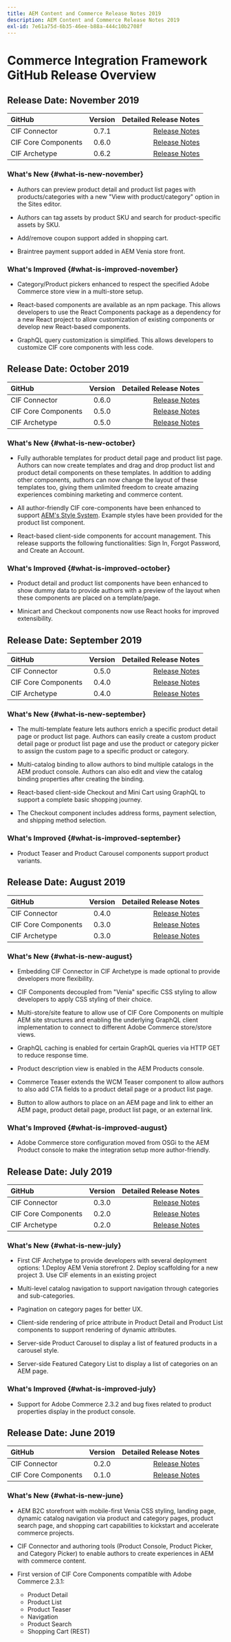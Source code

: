 ```yaml
---
title: AEM Content and Commerce Release Notes 2019
description: AEM Content and Commerce Release Notes 2019
exl-id: 7e61a75d-6b35-46ee-b88a-444c10b2708f
---
```

# Commerce Integration Framework GitHub Release Overview

## Release Date: November  2019

|GitHub| Version| Detailed Release Notes|
|:-------|:-----:|---------------------:|
|CIF Connector | 0.7.1|[Release Notes](https://github.com/adobe/commerce-cif-connector/releases)|
|CIF Core Components |0.6.0|[Release Notes](https://github.com/adobe/aem-core-cif-components/releases)|
|CIF Archetype |0.6.2|[Release Notes](https://github.com/adobe/aem-cif-project-archetype/releases)|

### What's New {#what-is-new-november}

* Authors can preview product detail and product list pages with products/categories with a new "View with product/category" option in the Sites editor.

* Authors can tag assets by product SKU and search for product-specific assets by SKU.

* Add/remove coupon support added in shopping cart.

* Braintree payment support added in AEM Venia store front.

### What's Improved {#what-is-improved-november}

* Category/Product pickers enhanced to respect the specified Adobe Commerce store view in a multi-store setup.

* React-based components are available as an npm package. This allows developers to use the React Components package as a dependency for a new React project to allow customization of existing components or develop new React-based components.

* GraphQL query customization is simplified. This allows developers to customize CIF core components with less code.

## Release Date: October  2019

|GitHub| Version| Detailed Release Notes|
|:-------|:-----:|---------------------:|
|CIF Connector | 0.6.0|[Release Notes](https://github.com/adobe/commerce-cif-connector/releases)|
|CIF Core Components |0.5.0|[Release Notes](https://github.com/adobe/aem-core-cif-components/releases)|
|CIF Archetype |0.5.0|[Release Notes](https://github.com/adobe/aem-cif-project-archetype/releases)|

### What's New {#what-is-new-october}

* Fully authorable templates for product detail page and product list page. Authors can now create templates and drag and drop product list and product detail components on these templates. In addition to adding other components, authors can now change the layout of these templates too, giving them unlimited freedom to create amazing experiences combining marketing and commerce content.

* All author-friendly CIF core-components have been enhanced to support [AEM's Style System](https://experienceleague.adobe.com/docs/experience-manager-65/authoring/siteandpage/style-system.html?lang=en). Example styles have been provided for the product list component.

* React-based client-side components for account management. This release supports the following functionalities: Sign In, Forgot Password, and Create an Account.

### What's Improved {#what-is-improved-october}

* Product detail and product list components have been enhanced to show dummy data to provide authors with a preview of the layout when these components are placed on a template/page.

* Minicart and Checkout components now use React hooks for improved extensibility.

## Release Date: September  2019

|GitHub| Version| Detailed Release Notes|
|:-------|:-----:|---------------------:|
|CIF Connector | 0.5.0|[Release Notes](https://github.com/adobe/commerce-cif-connector/releases)|
|CIF Core Components |0.4.0|[Release Notes](https://github.com/adobe/aem-core-cif-components/releases)|
|CIF Archetype |0.4.0|[Release Notes](https://github.com/adobe/aem-cif-project-archetype/releases)|

### What's New {#what-is-new-september}

* The multi-template feature lets authors enrich a specific product detail page or product list page. Authors can easily create a custom product detail page or product list page and use the product or category picker to assign the custom page to a specific product or category.

* Multi-catalog binding to allow authors to bind multiple catalogs in the AEM product console. Authors can also edit and view the catalog binding properties after creating the binding.

* React-based client-side Checkout and Mini Cart using GraphQL to support a complete basic shopping journey.

* The Checkout component includes address forms, payment selection, and shipping method selection.

### What's Improved {#what-is-improved-september}

* Product Teaser and Product Carousel components support product variants.

## Release Date: August  2019

|GitHub| Version| Detailed Release Notes|
|:-------|:-----:|---------------------:|
|CIF Connector | 0.4.0|[Release Notes](https://github.com/adobe/commerce-cif-connector/releases)|
|CIF Core Components |0.3.0|[Release Notes](https://github.com/adobe/aem-core-cif-components/releases)|
|CIF Archetype |0.3.0|[Release Notes](https://github.com/adobe/aem-cif-project-archetype/releases)|

### What's New {#what-is-new-august}

* Embedding CIF Connector in CIF Archetype is made optional to provide developers more flexibility.  

* CIF Components decoupled from "Venia" specific CSS styling to allow developers to apply CSS styling of their choice.

* Multi-store/site feature to allow use of CIF Core Components on multiple AEM site structures and enabling the underlying GraphQL client implementation to connect to different Adobe Commerce store/store views.

* GraphQL caching is enabled for certain GraphQL queries via HTTP GET to reduce response time.

* Product description view is enabled in the AEM Products console.

* Commerce Teaser extends the WCM Teaser component to allow authors to also add CTA fields to a product detail page or a product list page.

* Button to allow authors to place on an AEM page and link to either an AEM page, product detail page, product list page, or an external link.

### What's Improved {#what-is-improved-august}

* Adobe Commerce store configuration moved from OSGi to the AEM Product console to make the integration setup more author-friendly.

## Release Date: July  2019

|GitHub| Version| Detailed Release Notes|
|:-------|:-----:|---------------------:|
|CIF Connector | 0.3.0|[Release Notes](https://github.com/adobe/commerce-cif-connector/releases)|
|CIF Core Components |0.2.0|[Release Notes](https://github.com/adobe/aem-core-cif-components/releases)|
|CIF Archetype |0.2.0|[Release Notes](https://github.com/adobe/aem-cif-project-archetype/releases)|

### What's New {#what-is-new-july}

* First CIF Archetype to provide developers with several deployment options: 1.Deploy AEM Venia storefront 2. Deploy scaffolding for a new project 3. Use CIF elements in an existing project

* Multi-level catalog navigation to support navigation through categories and sub-categories.

* Pagination on category pages for better UX.

* Client-side rendering of price attribute in Product Detail and Product List components to support rendering of dynamic attributes.

* Server-side Product Carousel to display a list of featured products in a carousel style.

* Server-side Featured Category List to display a list of categories on an AEM page.

### What's Improved {#what-is-improved-july}

* Support for Adobe Commerce 2.3.2 and bug fixes related to product properties display in the product console.

## Release Date: June  2019

|GitHub| Version| Detailed Release Notes|
|:-------|:-----:|---------------------:|
|CIF Connector | 0.2.0|[Release Notes](https://github.com/adobe/commerce-cif-connector/releases)|
|CIF Core Components |0.1.0|[Release Notes](https://github.com/adobe/aem-core-cif-components/releases)|

### What's New {#what-is-new-june}

* AEM B2C storefront with mobile-first Venia CSS styling, landing page, dynamic catalog navigation via product and category pages, product search page, and shopping cart capabilities to kickstart and accelerate commerce projects.

* CIF Connector and authoring tools (Product Console, Product Picker, and Category Picker) to enable authors to create experiences in AEM with commerce content.

* First version of CIF Core Components compatible with Adobe Commerce 2.3.1:
  * Product Detail
  * Product List
  * Product Teaser
  * Navigation
  * Product Search
  * Shopping Cart (REST)
